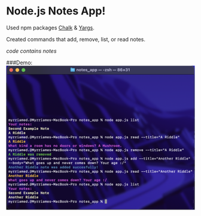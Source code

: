 # **Node.js Notes App!**
Used npm packages [Chalk](https://www.npmjs.com/package/chalk) & [Yargs](https://www.npmjs.com/package/yargs).

Created commands that add, remove, list, or read notes.

*code contains notes*

###Demo:
![an example of the app being used in the command line](example.png)
